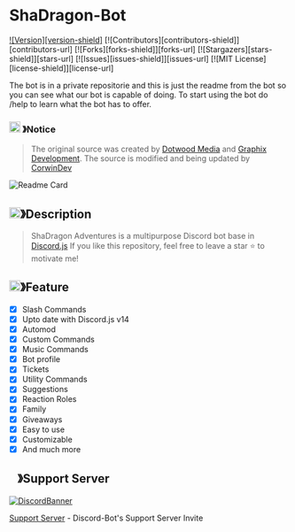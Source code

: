 # ShaDragon-Bot
[![Version][version-shield]](version-url)
[![Contributors][contributors-shield]][contributors-url]
[![Forks][forks-shield]][forks-url]
[![Stargazers][stars-shield]][stars-url]
[![Issues][issues-shield]][issues-url]
[![MIT License][license-shield]][license-url]

The bot is in a private repositorie and this is just the readme from the bot so you can see what our bot is capable of doing. To start using the bot do /help to learn what the bot has to offer.

### <img src="https://cdn.discordapp.com/emojis/1055803759831294013.png" width="20px" height="20px"> 》Notice 
> The original source was created by [Dotwood Media](https://github.com/DotwoodMedia) and [Graphix Development](https://github.com/GraphixDevelopment). The source is modified and being updated by [CorwinDev](https://github.com/CorwinDev)

![Readme Card](https://github-readme-stats.vercel.app/api/pin/?username=corwindev&repo=Discord-bot&theme=tokyonight)

## <img src="https://cdn.discordapp.com/emojis/859424401186095114.png" width="20px" height="20px">》Description 
> ShaDragon Adventures is a multipurpose Discord bot base in [Discord.js](https://github.com/Discordjs/discordjs)
If you like this repository, feel free to leave a star ⭐ to motivate me!

## <img src="https://cdn.discordapp.com/emojis/852881450667081728.gif" width="20px" height="20px">》Feature
- [x] Slash Commands 
- [x] Upto date with Discord.js v14
- [x] Automod
- [x] Custom Commands
- [x] Music Commands
- [x] Bot profile 
- [x] Tickets
- [x] Utility Commands
- [x] Suggestions 
- [x] Reaction Roles
- [x] Family
- [x] Giveaways 
- [x] Easy to use
- [x] Customizable
- [x] And much more

## <img src="https://cdn.discordapp.com/emojis/1036083490292244493.png" width="15px" height="15px">》Support Server
[![DiscordBanner](https://invidget.switchblade.xyz/CcNhDGea7M)](https://discord.gg/CcNhDGea7M)

[Support Server](https://discord.gg/CcNhDGea7M) - Discord-Bot's Support Server Invite
